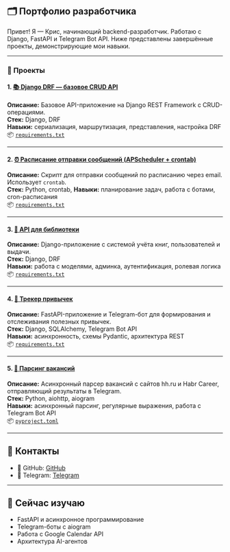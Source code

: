 ## 🗂️ Портфолио разработчика

Привет! Я — Крис, начинающий backend-разработчик. Работаю с Django, FastAPI и Telegram Bot API. Ниже представлены завершённые проекты, демонстрирующие мои навыки.

---

### 📌 Проекты

#### 1. [📚 Django DRF — базовое CRUD API](https://github.com/LeeGeller/django_drf)
**Описание:** Базовое API-приложение на Django REST Framework с CRUD-операциями.  
**Стек:** Django, DRF  
**Навыки:** сериализация, маршрутизация, представления, настройка DRF  
📦 [`requirements.txt`](https://github.com/LeeGeller/django_drf/blob/master/requirements.txt)

---

#### 2. [⏰ Расписание отправки сообщений (APScheduler + crontab)](https://github.com/LeeGeller/sending_message_with_appscheduler)
**Описание:** Скрипт для отправки сообщений по расписанию через email. Использует `crontab`.  
**Стек:** Python, crontab, 
**Навыки:** планирование задач, работа с ботами, cron-расписания  
📦 [`requirements.txt`](https://github.com/LeeGeller/sending_message_with_appscheduler/blob/main/requirements.txt)

---

#### 3. [📖 API для библиотеки](https://github.com/LeeGeller/api_for_library)
**Описание:** Django-приложение с системой учёта книг, пользователей и выдачи.  
**Стек:** Django, DRF  
**Навыки:** работа с моделями, админка, аутентификация, ролевая логика  
📦 [`requirements.txt`](https://github.com/LeeGeller/api_for_library/blob/main/requirements.txt)

---

#### 4. [🎯 Трекер привычек](https://github.com/LeeGeller/habit_tracker)
**Описание:** FastAPI-приложение и Telegram-бот для формирования и отслеживания полезных привычек.  
**Стек:** Django, SQLAlchemy, Telegram Bot API  
**Навыки:** асинхронность, схемы Pydantic, архитектура REST  
📦 [`requirements.txt`](https://github.com/LeeGeller/habit_tracker/blob/master/requirements.txt)

---

#### 5. [🧲 Парсинг вакансий](https://github.com/LeeGeller/parsing_vacancies)
**Описание:** Асинхронный парсер вакансий с сайтов hh.ru и Habr Career, отправляющий результаты в Telegram.  
**Стек:** Python, aiohttp, aiogram  
**Навыки:** асинхронный парсинг, регулярные выражения, работа с Telegram Bot API  
📦 [`pyproject.toml`](https://github.com/LeeGeller/parsing_vacancies/blob/main/pyproject.toml)

---

## 💼 Контакты

- 🐙 GitHub: [GitHub](https://github.com/LeeGeller)
- 💬 Telegram: [Telegram](https://t.me/BoboBoWhisky)

---

## 🔧 Сейчас изучаю

- FastAPI и асинхронное программирование
- Telegram-боты с aiogram
- Работа с Google Calendar API
- Архитектура AI-агентов
